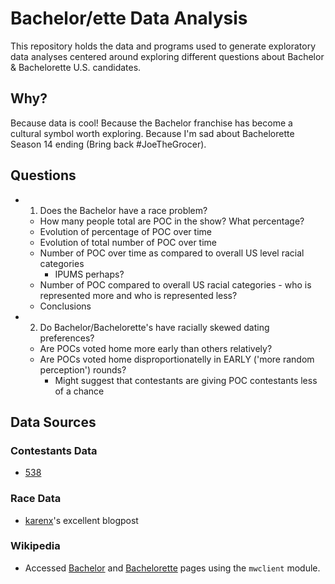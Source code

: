 # Bachelor/ette Data Analysis

This repository holds the data and programs used to generate exploratory data analyses centered around exploring different questions about Bachelor & Bachelorette U.S. candidates.

## Why?

Because data is cool! Because the Bachelor franchise has become a cultural symbol worth exploring. Because I'm sad about Bachelorette Season 14 ending (Bring back #JoeTheGrocer).

## Questions
* 1. Does the Bachelor have a race problem?
    * How many people total are POC in the show? What percentage?
    * Evolution of percentage of POC over time
    * Evolution of total number of POC over time
    * Number of POC over time as compared to overall US level racial categories
        * IPUMS perhaps?
    * Number of POC compared to overall US racial categories - who is represented
        more and who is represented less?
    * Conclusions
* 2. Do Bachelor/Bachelorette's have racially skewed dating preferences?
    * Are POCs voted home more early than others relatively?
    * Are POCs voted home disproportionatelly in EARLY ('more random perception') rounds?
        * Might suggest that contestants are giving POC contestants less of a chance

## Data Sources

### Contestants Data
* [538](https://github.com/fivethirtyeight/data/tree/master/bachelorette)

### Race Data
* [karenx](http://www.karenx.com/blog/minorities-on-the-bachelor-when-do-they-get-eliminated/
)'s excellent blogpost

### Wikipedia
* Accessed [Bachelor](https://en.wikipedia.org/wiki/The_Bachelor_(U.S._TV_series)) and [Bachelorette](https://en.wikipedia.org/wiki/The_Bachelorette) pages using the `mwclient` module.
